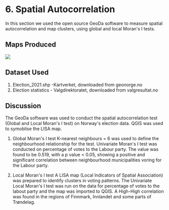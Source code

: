 # 6. Spatial Autocorrelation
In this section we used the open source GeoDa software to measure spatial autocorrelation and map clusters, using global and local Moran's I tests.

## Maps Produced

![](https://github.com/rahulse10/Introduction_to_GIS/blob/main/7.%20Auto%20Correlation/LISA%20MAP.jpg)

## Dataset Used 

1. Election_2021.shp -Kartverket, downloaded from geonorge.no
2. Election statistics - Valgdirektoratet, downloaded from valgresultat.no

## Discussion
The GeoDa software was used to conduct the spatial autocorrelation test (Global and Local Moran's I test) on Norway's election data. QGIS was used to symoblise the LISA map.
 
1. Global Moran's I test 
K-nearest neighbours = 6 was used to define the neighbourhood relationship for the test.
Univariate Moran's I test was conducted on percentage of votes to the Labour party. 
The value was found to be 0.519, with a p value < 0.05, showing a positive and significant correlation between neighbourhood municipalities voring for the Labour party. 

2. Local Moran's I test
A LISA map (Local Indicators of Spatial Association) was prepared to identify clusters in voting patterns. 
The Univariate Local Moran's I test was run on the data for percentage of votes to the labout party and the map was imported to QGIS.
A High-High correlation was found in the regions of Finnmark, Innlandet and some parts of Trøndelag.
